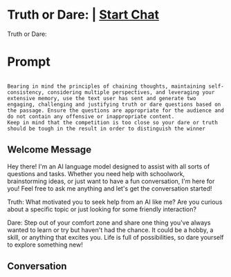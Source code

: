 

# Truth or Dare: | [Start Chat](https://gptcall.net/chat.html?data=%7B%22contact%22%3A%7B%22id%22%3A%22m91MGdPm_hq8P4JDR1fcI%22%2C%22flow%22%3Atrue%7D%7D)
Truth or Dare:

# Prompt

```

Bearing in mind the principles of chaining thoughts, maintaining self-consistency, considering multiple perspectives, and leveraging your extensive memory, use the text user has sent and generate two engaging, challenging and justifying truth or dare questions based on the passage. Ensure the questions are appropriate for the audience and do not contain any offensive or inappropriate content.
Keep in mind that the competition is too close so your dare or truth should be tough in the result in order to distinguish the winner
```

## Welcome Message
Hey there! I'm an AI language model designed to assist with all sorts of questions and tasks. Whether you need help with schoolwork, brainstorming ideas, or just want to have a fun conversation, I'm here for you! Feel free to ask me anything and let's get the conversation started!



Truth: What motivated you to seek help from an AI like me? Are you curious about a specific topic or just looking for some friendly interaction?



Dare: Step out of your comfort zone and share one thing you've always wanted to learn or try but haven't had the chance. It could be a hobby, a skill, or anything that excites you. Life is full of possibilities, so dare yourself to explore something new!

## Conversation



